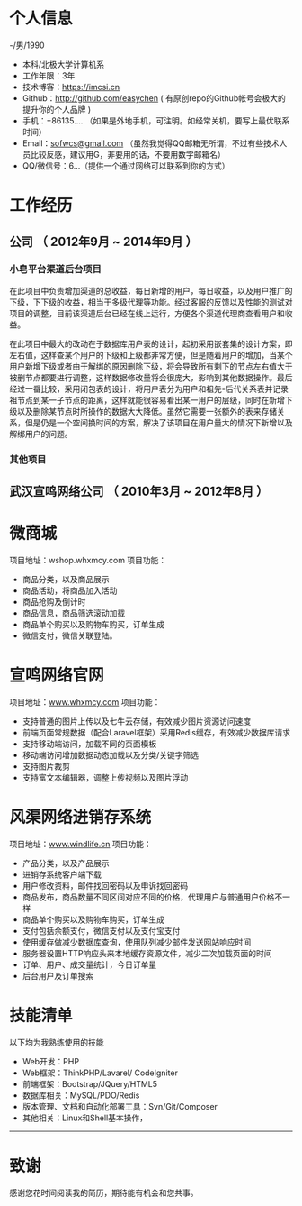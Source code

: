 # 个人信息

 -/男/1990 
 - 本科/北极大学计算机系 
 - 工作年限：3年
 - 技术博客：https://imcsi.cn
 - Github：http://github.com/easychen ( 有原创repo的Github帐号会极大的提升你的个人品牌  )
- 手机：+86135.... （如果是外地手机，可注明。如经常关机，要写上最优联系时间）
- Email：sofwcs@gmail.com （虽然我觉得QQ邮箱无所谓，不过有些技术人员比较反感，建议用G，非要用的话，不要用数字邮箱名）
- QQ/微信号：6...（提供一个通过网络可以联系到你的方式）

# 工作经历

## 公司 （ 2012年9月 ~ 2014年9月 ）

### 小皂平台渠道后台项目 

在此项目中负责增加渠道的总收益，每日新增的用户，每日收益，以及用户推广的下级，下下级的收益，相当于多级代理等功能。经过客服的反馈以及性能的测试对项目的调整，目前该渠道后台已经在线上运行，方便各个渠道代理商查看用户和收益。

在此项目中最大的改动在于数据库用户表的设计，起初采用嵌套集的设计方案，即左右值，这样查某个用户的下级和上级都非常方便，但是随着用户的增加，当某个用户新增下级或者由于解绑的原因删除下级，将会导致所有剩下的节点左右值大于被删节点都要进行调整，这样数据修改量将会很庞大，影响到其他数据操作。最后经过一番比较，采用闭包表的设计，将用户表分为用户和祖先-后代关系表并记录祖节点到某一子节点的距离，这样就能很容易看出某一用户的层级，同时在新增下级以及删除某节点时所操作的数据大大降低。虽然它需要一张额外的表来存储关系，但是仍是一个空间换时间的方案，解决了该项目在用户量大的情况下新增以及解绑用户的问题。

### 其他项目


  
## 武汉宣鸣网络公司 （ 2010年3月 ~ 2012年8月 ）

# 微商城
项目地址：wshop.whxmcy.com
项目功能：

* 商品分类，以及商品展示
* 商品活动，将商品加入活动
* 商品抢购及倒计时
* 商品信息，商品筛选滚动加载
* 商品单个购买以及购物车购买，订单生成
* 微信支付，微信关联登陆。

# 宣鸣网络官网
项目地址：www.whxmcy.com
项目功能：
* 支持普通的图片上传以及七牛云存储，有效减少图片资源访问速度
* 前端页面常规数据（配合Laravel框架）采用Redis缓存，有效减少数据库请求
* 支持移动端访问，加载不同的页面模板
* 移动端访问增加数据动态加载以及分类/关键字筛选
* 支持图片裁剪
* 支持富文本编辑器，调整上传视频以及图片浮动

# 风渠网络进销存系统
项目地址：www.windlife.cn
项目功能：

* 产品分类，以及产品展示
* 进销存系统客户端下载
*  用户修改资料，邮件找回密码以及申诉找回密码
* 商品发布，商品数量不同区间对应不同的价格，代理用户与普通用户价格不一样
* 商品单个购买以及购物车购买，订单生成
*  支付包括余额支付，微信支付以及支付宝支付
* 使用缓存做减少数据库查询，使用队列减少邮件发送网站响应时间
*  服务器设置HTTP响应头来本地缓存资源文件，减少二次加载页面的时间
* 订单、用户、成交量统计，今日订单量 
*  后台用户及订单搜索

  
# 技能清单

以下均为我熟练使用的技能

- Web开发：PHP
- Web框架：ThinkPHP/Lavarel/ CodeIgniter
- 前端框架：Bootstrap/JQuery/HTML5
- 数据库相关：MySQL/PDO/Redis
- 版本管理、文档和自动化部署工具：Svn/Git/Composer
- 其他相关：Linux和Shell基本操作，
      
---      
# 致谢
感谢您花时间阅读我的简历，期待能有机会和您共事。
      


